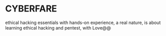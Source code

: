 # CYBERFARE
ethical hacking essentials with hands-on experience, a real nature, is about learning ethical hacking and pentest, with Love@@
